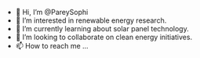 - 👋 Hi, I’m @PareySophi
- 👀 I’m interested in renewable energy research.
- 🌱 I’m currently learning about solar panel technology.
- 💞️ I’m looking to collaborate on clean energy initiatives.
- 📫 How to reach me ...

<!---
PareySophi/PareySophi is a ✨ special ✨ repository because its `README.md` (this file) appears on your GitHub profile.
You can click the Preview link to take a look at your changes.
--->
